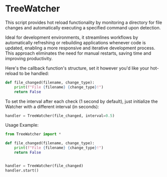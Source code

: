 # TreeWatcher
This script provides hot reload functionality by monitoring a directory for file changes and automatically executing a specified command upon detection. 

Ideal for development environments, it streamlines workflows by automatically refreshing or rebuilding applications whenever code is updated, enabling a more responsive and iterative development process. This approach eliminates the need for manual restarts, saving time and improving productivity.

Here's the callback function's structure, set it however you'd like your hot-reload to be handled:
```python
def file_changed(filename, change_type):
    print(f"File {filename} {change_type}!")    
    return False
```

To set the interval after each check (1 second by default), just initialize the Watcher with a different interval (in seconds):
```python
handler = TreeWatcher(file_changed, interval=0.5)
```


Usage Example:
```python
from TreeWatcher import *

def file_changed(filename, change_type):
    print(f"File {filename} {change_type}!")
    return False


handler = TreeWatcher(file_changed)
handler.start()
```

